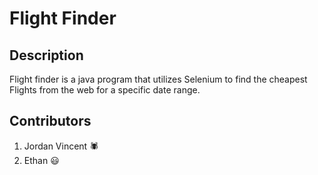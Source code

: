 # Flight Finder
## Description 
Flight finder is a java program that utilizes Selenium to find the cheapest Flights from the web for a specific date range.  
## Contributors
1. Jordan Vincent :spider:
2. Ethan :smiley:
